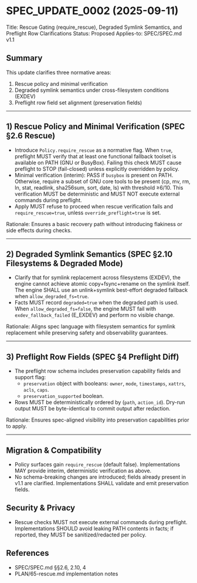 # SPEC_UPDATE_0002 (2025-09-11)

Title: Rescue Gating (require_rescue), Degraded Symlink Semantics, and Preflight Row Clarifications
Status: Proposed
Applies-to: SPEC/SPEC.md v1.1

## Summary

This update clarifies three normative areas:

1. Rescue policy and minimal verification
2. Degraded symlink semantics under cross-filesystem conditions (EXDEV)
3. Preflight row field set alignment (preservation fields)

---

## 1) Rescue Policy and Minimal Verification (SPEC §2.6 Rescue)

- Introduce `Policy.require_rescue` as a normative flag. When `true`, preflight MUST verify that at least one functional fallback toolset is available on PATH (GNU or BusyBox). Failing this check MUST cause preflight to STOP (fail-closed) unless explicitly overridden by policy.
- Minimal verification (interim): PASS if `busybox` is present on PATH. Otherwise, require a subset of GNU core tools to be present (cp, mv, rm, ln, stat, readlink, sha256sum, sort, date, ls) with threshold ≥6/10. This verification MUST be deterministic and MUST NOT execute external commands during preflight.
- Apply MUST refuse to proceed when rescue verification fails and `require_rescue=true`, unless `override_preflight=true` is set.

Rationale: Ensures a basic recovery path without introducing flakiness or side effects during checks.

---

## 2) Degraded Symlink Semantics (SPEC §2.10 Filesystems & Degraded Mode)

- Clarify that for symlink replacement across filesystems (EXDEV), the engine cannot achieve atomic copy+fsync+rename on the symlink itself. The engine SHALL use an unlink+symlink best-effort degraded fallback when `allow_degraded_fs=true`.
- Facts MUST record `degraded=true` when the degraded path is used. When `allow_degraded_fs=false`, the engine MUST fail with `exdev_fallback_failed` (E_EXDEV) and perform no visible change.

Rationale: Aligns spec language with filesystem semantics for symlink replacement while preserving safety and observability guarantees.

---

## 3) Preflight Row Fields (SPEC §4 Preflight Diff)

- The preflight row schema includes preservation capability fields and support flag:
  - `preservation` object with booleans: `owner`, `mode`, `timestamps`, `xattrs`, `acls`, `caps`.
  - `preservation_supported` boolean.
- Rows MUST be deterministically ordered by (`path`, `action_id`). Dry-run output MUST be byte-identical to commit output after redaction.

Rationale: Ensures spec-aligned visibility into preservation capabilities prior to apply.

---

## Migration & Compatibility

- Policy surfaces gain `require_rescue` (default false). Implementations MAY provide interim, deterministic verification as above.
- No schema-breaking changes are introduced; fields already present in v1.1 are clarified. Implementations SHALL validate and emit preservation fields.

## Security & Privacy

- Rescue checks MUST not execute external commands during preflight. Implementations SHOULD avoid leaking PATH contents in facts; if reported, they MUST be sanitized/redacted per policy.

## References

- SPEC/SPEC.md §§2.6, 2.10, 4
- PLAN/65-rescue.md implementation notes
